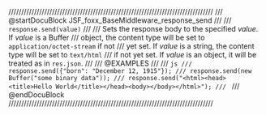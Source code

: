 ////////////////////////////////////////////////////////////////////////////////
/// @startDocuBlock JSF_foxx_BaseMiddleware_response_send
///
/// `response.send(value)`
///
/// Sets the response body to the specified *value*. If *value* is a Buffer
/// object, the content type will be set to `application/octet-stream` if not
/// yet set. If *value* is a string, the content type will be set to `text/html`
/// if not yet set. If *value* is an object, it will be treated as in `res.json`.
///
/// @EXAMPLES
///
/// ```js
/// response.send({"born": "December 12, 1915"});
/// response.send(new Buffer("some binary data"));
/// response.send("<html><head><title>Hello World</title></head><body></body></html>");
/// ```
/// @endDocuBlock
////////////////////////////////////////////////////////////////////////////////